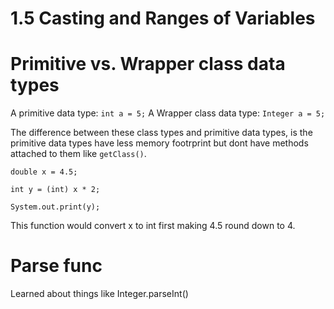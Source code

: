 # 1.5 Casting and Ranges of Variables

# Primitive vs. Wrapper class data types

A primitive data type:
`int a = 5;`
A Wrapper class data type:
`Integer a = 5;`

The difference between these class types and primitive data types, is the primitive data types have less memory footrprint but dont have methods attached to them like `getClass()`.

```
double x = 4.5;

int y = (int) x * 2;

System.out.print(y);

```

This function would convert x to int first making 4.5 round down to 4.

# Parse func

Learned about things like Integer.parseInt()
